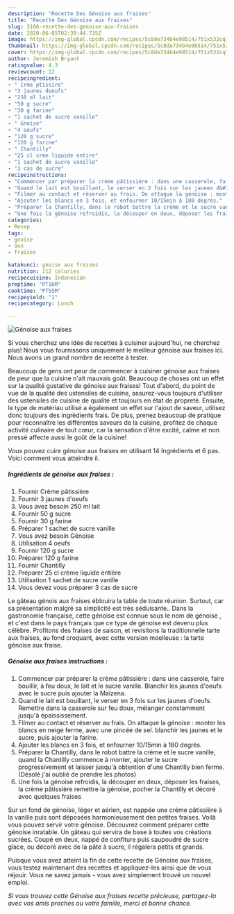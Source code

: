 ```yaml
---
description: "Recette Des Génoise aux fraises"
title: "Recette Des Génoise aux fraises"
slug: 3166-recette-des-genoise-aux-fraises
date: 2020-06-05T02:39:44.735Z
image: https://img-global.cpcdn.com/recipes/5c8de734b4e98514/751x532cq70/genoise-aux-fraises-photo-principale-de-la-recette.jpg
thumbnail: https://img-global.cpcdn.com/recipes/5c8de734b4e98514/751x532cq70/genoise-aux-fraises-photo-principale-de-la-recette.jpg
cover: https://img-global.cpcdn.com/recipes/5c8de734b4e98514/751x532cq70/genoise-aux-fraises-photo-principale-de-la-recette.jpg
author: Jeremiah Bryant
ratingvalue: 4.3
reviewcount: 12
recipeingredient:
- " Crme ptissire"
- "3 jaunes doeufs"
- "250 ml lait"
- "50 g sucre"
- "30 g farine"
- "1 sachet de sucre vanille"
- " Gnoise"
- "4 oeufs"
- "120 g sucre"
- "120 g farine"
- " Chantilly"
- "25 cl crme liquide entire"
- "1 sachet de sucre vanille"
- "3 cas de sucre"
recipeinstructions:
- "Commencer par préparer la crème pâtissière : dans une casserole, faire bouillir, à feu doux, le lait et le sucre vanille. Blanchir les jaunes d&#39;oeufs avec le sucre puis ajouter la Maïzena."
- "Quand le lait est bouillant, le verser en 3 fois sur les jaunes d&#39;oeufs. Remettre dans la casserole sur feu doux, mélanger constamment jusqu&#39;à épaississement."
- "Filmer au contact et réserver au frais. On attaque la génoise : monter les blancs en neige ferme, avec une pincée de sel. blanchir les jaunes et le sucre, puis ajouter la farine."
- "Ajouter les blancs en 3 fois, et enfourner 10/15min à 180 degrés."
- "Préparer la Chantilly, dans le robot battre la crème et le sucre vanille, quand la Chantilly commence à monter, ajouter le sucre progressivement et laisser jusqu&#39;à obtention d&#39;une Chantilly bien ferme. (Désolé j&#39;ai oublié de prendre les photos)"
- "Une fois la génoise refroidis, la découper en deux, déposer les fraises, la crème pâtissière remettre la génoise, pocher la Chantilly et décoré avec quelques fraises"
categories:
- Resep
tags:
- gnoise
- aux
- fraises

katakunci: gnoise aux fraises 
nutrition: 112 calories
recipecuisine: Indonesian
preptime: "PT16M"
cooktime: "PT55M"
recipeyield: "1"
recipecategory: Lunch

---
```



![Génoise aux fraises](https://img-global.cpcdn.com/recipes/5c8de734b4e98514/751x532cq70/genoise-aux-fraises-photo-principale-de-la-recette.jpg)

Si vous cherchez une idée de recettes à cuisiner aujourd'hui, ne cherchez plus! Nous vous fournissons uniquement le meilleur génoise aux fraises ici. Nous avons un grand nombre de recette à tester.

Beaucoup de gens ont peur de commencer à cuisiner génoise aux fraises de peur que la cuisine n'ait mauvais goût. Beaucoup de choses ont un effet sur la qualité gustative de génoise aux fraises! Tout d'abord, du point de vue de la qualité des ustensiles de cuisine, assurez-vous toujours d'utiliser des ustensiles de cuisine de qualité et toujours en état de propreté. Ensuite, le type de matériau utilisé a également un effet sur l'ajout de saveur, utilisez donc toujours des ingrédients frais. De plus, prenez beaucoup de pratique pour reconnaître les différentes saveurs de la cuisine, profitez de chaque activité culinaire de tout cœur, car la sensation d'être excité, calme et non pressé affecte aussi le goût de la cuisine!

<!--inarticleads1-->

Vous pouvez cuire génoise aux fraises en utilisant 14 Ingrédients et 6 pas. Voici comment vous atteindre il.

##### Ingrédients de génoise aux fraises :

1. Fournir  Crème pâtissière
1. Fournir 3 jaunes d&#39;oeufs
1. Vous avez besoin 250 ml lait
1. Fournir 50 g sucre
1. Fournir 30 g farine
1. Préparer 1 sachet de sucre vanille
1. Vous avez besoin  Génoise
1. Utilisation 4 oeufs
1. Fournir 120 g sucre
1. Préparer 120 g farine
1. Fournir  Chantilly
1. Préparer 25 cl crème liquide entière
1. Utilisation 1 sachet de sucre vanille
1. Vous devez vous préparer 3 cas de sucre


Le gâteau génois aux fraises éblouira la table de toute réunion. Surtout, car sa présentation malgré sa simplicité est très séduisante.. Dans la gastronomie française, cette génoise est connue sous le nom de génoise , et c&#39;est dans le pays français que ce type de génoise est devenu plus célèbre. Profitons des fraises de saison, et revisitons la traditionnelle tarte aux fraises, au fond croquant, avec cette version moelleuse : la tarte génoise aux fraise. 

<!--inarticleads2-->

##### Génoise aux fraises instructions :

1. Commencer par préparer la crème pâtissière : dans une casserole, faire bouillir, à feu doux, le lait et le sucre vanille. Blanchir les jaunes d&#39;oeufs avec le sucre puis ajouter la Maïzena.
1. Quand le lait est bouillant, le verser en 3 fois sur les jaunes d&#39;oeufs. Remettre dans la casserole sur feu doux, mélanger constamment jusqu&#39;à épaississement.
1. Filmer au contact et réserver au frais. On attaque la génoise : monter les blancs en neige ferme, avec une pincée de sel. blanchir les jaunes et le sucre, puis ajouter la farine.
1. Ajouter les blancs en 3 fois, et enfourner 10/15min à 180 degrés.
1. Préparer la Chantilly, dans le robot battre la crème et le sucre vanille, quand la Chantilly commence à monter, ajouter le sucre progressivement et laisser jusqu&#39;à obtention d&#39;une Chantilly bien ferme. (Désolé j&#39;ai oublié de prendre les photos)
1. Une fois la génoise refroidis, la découper en deux, déposer les fraises, la crème pâtissière remettre la génoise, pocher la Chantilly et décoré avec quelques fraises


Sur un fond de génoise, léger et aérien, est nappée une crème pâtissière à la vanille puis sont déposées harmonieusement des petites fraises. Voilà vous pouvez servir votre génoise. Découvrez comment préparer cette génoise inratable. Un gâteau qui servira de base à toutes vos créations sucrées. Coupé en deux, nappé de confiture puis saupoudré de sucre glace, ou décoré avec de la pâte à sucre, il régalera petits et grands. 

<!--inarticleads1-->

<p>
Puisque vous avez atteint la fin de cette recette de Génoise aux fraises, vous testez maintenant des recettes et appliquez-les ainsi que de vous réjouir. Vous ne savez jamais - vous avez simplement trouvé un nouvel emploi.
</p>

<p>
<i>Si vous trouvez cette Génoise aux fraises recette précieuse, partagez-la avec vos amis proches ou votre famille, merci et bonne chance.</i>
</p>
